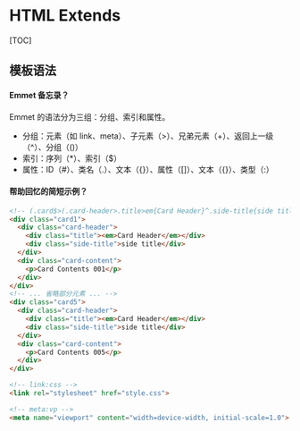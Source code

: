 # HTML Extends

[TOC]

## 模板语法

#### Emmet 备忘录？

Emmet 的语法分为三组：分组、索引和属性。

* 分组：元素（如 link、meta）、子元素（>）、兄弟元素（+）、返回上一级（^）、分组（()）
* 索引：序列（*）、索引（$）
* 属性：ID（#）、类名（.）、文本（{}）、属性（[]）、文本（{}）、类型（:）

#### 帮助回忆的简短示例？

```html
<!-- (.card$>(.card-header>.title>em{Card Header}^.side-title{side title})+(.card-content>p{Card Contents $$$}))*5 -->
<div class="card1">
  <div class="card-header">
    <div class="title"><em>Card Header</em></div>
    <div class="side-title">side title</div>
  </div>
  <div class="card-content">
    <p>Card Contents 001</p>
  </div>
</div>
<!-- ... 省略部分元素 ... -->
<div class="card5">
  <div class="card-header">
    <div class="title"><em>Card Header</em></div>
    <div class="side-title">side title</div>
  </div>
  <div class="card-content">
    <p>Card Contents 005</p>
  </div>
</div>
```

```html
<!-- link:css -->
<link rel="stylesheet" href="style.css">

<!-- meta:vp -->
<meta name="viewport" content="width=device-width, initial-scale=1.0">
```